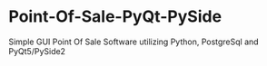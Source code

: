 # Point-Of-Sale-PyQt-PySide
Simple GUI Point Of Sale Software utilizing Python, PostgreSql and PyQt5/PySide2
